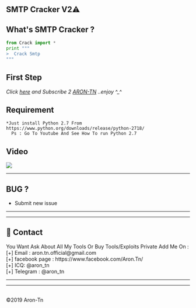 
## SMTP Cracker V2⚠️

What's SMTP Cracker ?
------
```python
from Crack import * 
print """ 
>  Crack Smtp
"""
```

**First Step**
----------
*Click <a href="https://www.youtube.com/AronTnXofficial">here</a> and Subscribe 2 <a href="https://www.youtube.com/AronTnXofficial">ARON-TN</a> ..enjoy ^_^*

**Requirement**
----------

```
*Just install Python 2.7 From https://www.python.org/downloads/release/python-2718/
  Ps : Go To Youtube And See How To run Python 2.7
```
<h2>Video</h2>
<a href="https://www.youtube.com/watch?v=EgqTsrWt2VU"><img src="https://i.imgur.com/MelftkZ.png" style="max-width:100%;"></a>

<hr> 
<h2>BUG ?</h2>
<ul><li>Submit new issue</li></ul><hr>
<hr>
<h2>📧 Contact</h2>
<lh3>You Want Ask About All My Tools Or Buy Tools/Exploits Private Add Me On : </h3><br>
 [+] Email : aron.tn.official@gmail.com<br>[+] facebook page : https://www.facebook.com/Aron.Tn/<br>[+] ICQ: @aron_tn<br>[+] Telegram : @aron_tn
<hr>
<hr>


<br>©2019 Aron-Tn



